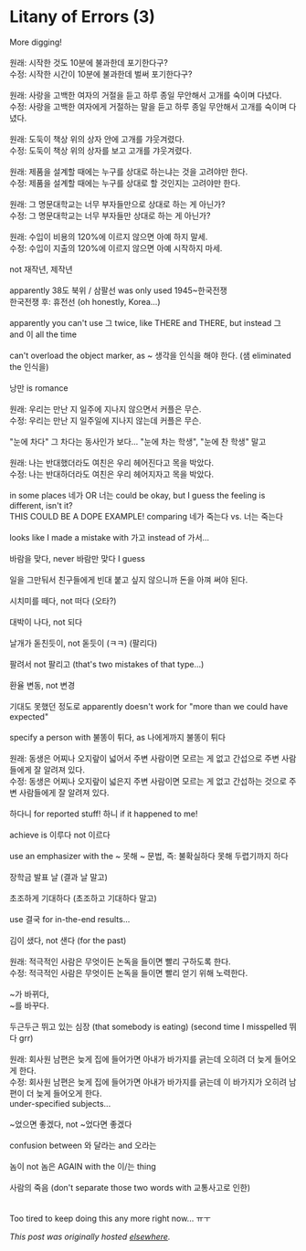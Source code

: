 # Litany of Errors (3)

<p>More digging!<br><br>원래: 시작한 것도 10분에 불과한데 포기한다구?<br>수정: 시작한 시간이 10분에 불과한데 벌써 포기한다구?<br><br>원래: 사랑을 고백한 여자의 거절을 듣고 하루 종일 무안해서 고개를 숙이며 다녔다.<br>수정: 사랑을 고백한 여자에게 거절하는 말을 듣고 하루 종일 무안해서 고개를 숙이며 다녔다.<br><br>원래: 도둑이 책상 위의 상자 안에 고개를 갸웃겨렸다.<br>수정: 도둑이 책상 위의 상자를 보고 고개를 갸웃겨렸다.<br><br>원래: 제품을 설계할 때에는 누구를 상대로 하는냐는 것을 고려야만 한다.<br>수정: 제품을 설계할 때에는 누구를 상대로 할 것인지는 고려야만 한다.<br><br>원래: 그 명문대학교는 너무 부자들만으로 상대로 하는 게 아닌가?<br>수정: 그 명문대학교는 너무 부자들만 상대로 하는 게 아닌가?<br><br>원래: 수입이 비용의 120%에 이르지 않으면 아예 하지 말세.<br>수정: 수입이 지출의 120%에 이르지 않으면 아예 시작하지 마세.<br><br>not 재작년, 제작년<br><br>apparently 38도 북위 / 삼팔선 was only used 1945~한국전쟁<br>한국전쟁 후: 휴전선 (oh honestly, Korea...)<br><br>apparently you can't use 그 twice, like THERE and THERE, but instead 그 and 이 all the time<br><br>can't overload the object marker, as ~ 생각을 인식을 해야 한다. (샘 eliminated the 인식을)<br><br>낭만 is romance<br><br>원래: 우리는 만난 지 일주에 지나지 않으면서 커플은 무슨.<br>수정: 우리는 만난 지 일주일에 지나지 않는데 커플은 무슨.<br><br>"눈에 차다" 그 차다는 동사인가 보다... "눈에 차는 학생", "눈에 찬 학생" 말고<br><br>원래: 나는 반대했더라도 여친은 우리 헤어진다고 목을 박았다.<br>수정: 나는 반대하더라도 여친은 우리 헤어지자고 목을 박았다.<br><br>in some places 네가 OR 너는 could be okay, but I guess the feeling is different, isn't it?<br>THIS COULD BE A DOPE EXAMPLE! comparing 네가 죽는다 vs. 너는 죽는다<br><br>looks like I made a mistake with 가고 instead of 가서...<br><br>바람을 맞다, never 바람만 맞다 I guess<br><br>일을 그만둬서 친구들에게 빈대 붙고 싶지 않으니까 돈을 아껴 써야 된다.<br><br>시치미를 떼다, not 떠다 (오타?)<br><br>대박이 나다, not 되다<br><br>날개가 돋친듯이, not 돋듯이 (ㅋㅋ) (팔리다)<br><br>팔려서 not 팔리고 (that's two mistakes of that type...)<br><br>환율 변동, not 변경<br><br>기대도 못했던 정도로 apparently doesn't work for "more than we could have expected"<br><br>specify a person with 불똥이 튀다, as 나에게까지 불똥이 튀다<br><br>원래: 동생은 어찌나 오지랖이 넓어서 주변 사람이면 모르는 게 없고 간섭으로 주변 사람들에게 잘 알려져 있다.<br>수정: 동생은 어찌나 오지랖이 넓은지 주변 사람이면 모르는 게 없고 간섭하는 것으로 주변 사람들에게 잘 알려져 있다.<br><br>하다니 for reported stuff! 하니 if it happened to me!<br><br>achieve is 이루다 not 이르다<br><br>use an emphasizer with the ~ 못해 ~ 문법, 즉: 불확실하다 못해 두렵<span>기까지 하다</span><br><br>장학금 발표 날 (결과 날 말고)<br><br>초조하게 기대하다 (초조하고 기대하다 말고)<br><br>use 결국 for in-the-end results...<br><br>김이 샜다, not 샌다 (for the past)<br><br>원래: 적극적인 사람은 무엇이든 논독을 들이면 빨리 구하도록 한다.<br>수정: 적극적인 사람은 무엇이든 논독을 들이면 빨리 얻기 위해 노력한다.<br><br>~가 바뀌다,<br>~를 바꾸다.<br><br>두근두근 뛰고 있는 심장 (that somebody is eating) (second time I misspelled 뛰다 grr)<br><br>원래: 회사원 남편은 늦게 집에 들어가면 아내가 바가지를 긁는데 오히려 더 늦게 들어오게 한다.<br>수정: 회사원 남편은 늦게 집에 들어가면 아내가 바가지를 긁는데 이 바가지가 오히려 남편이 더 늦게 들어오게 한다.<br>under-specified subjects...<br><br>~었으면 좋겠다, not ~었다면 좋겠다<br><br>confusion between 와 달라는 and 오라는<br><br>놈이 not 놈은 AGAIN with the 이/는 thing<br><br>사람의 죽음 (don't separate those two words with 교통사고로 인한)<br><br><br>Too tired to keep doing this any more right now... ㅠㅜ</p>


*This post was originally hosted [elsewhere](http://planspace.blogspot.com/2011/05/litany-of-errors-3.html).*
